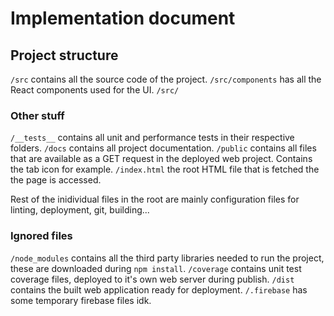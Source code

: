 # Implementation document

## Project structure

`/src` contains all the source code of the project.
`/src/components` has all the React components used for the UI.
`/src/`

### Other stuff

`/__tests__` contains all unit and performance tests in their respective folders.
`/docs` contains all project documentation.
`/public` contains all files that are available as a GET request in the deployed web project. Contains the tab icon for example.
`/index.html` the root HTML file that is fetched the the page is accessed.

Rest of the inidividual files in the root are mainly configuration files for linting, deployment, git, building...

### Ignored files

`/node_modules` contains all the third party libraries needed to run the project, these are downloaded during `npm install`.
`/coverage` contains unit test coverage files, deployed to it's own web server during publish.
`/dist` contains the built web application ready for deployment.
`/.firebase` has some temporary firebase files idk.
